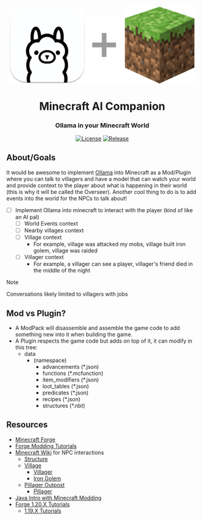 <div align="center">
    <p><a href="#"><a href="https://ollama.com/"><img alt="ollama" src="./imgs/ollama-icon.png" width="200px" /></a><img alt="+" src="./imgs/grey-plus.png" width="100px" /></a><a href="https://www.minecraft.net/"><img alt="discord" src="./imgs/minecraft-icon.png" width="190px" /></a></p>
    <h1>Minecraft AI Companion</h1>
    <h3><a href="#"></a>Ollama in your Minecraft World</h3>
    <p><a href="#"></a><a href="https://www.gnu.org/licenses/gpl-3.0.en.html"><img alt="License" src="https://img.shields.io/badge/License-GPL%20v3.0-darkgreen.svg" /></a>
    <a href="#"></a><a href="https://github.com/kevinthedang/minecraft-ollama/releases/latest"><img alt="Release" src="https://img.shields.io/github/v/release/kevinthedang/minecraft-ollama?logo=github" /></a>
    <!-- <a href="#"></a><a href="https://github.com/kevinthedang/minecraft-ollama/actions/workflows/sample.yml"><img alt="Build Status" src="https://github.com/kevinthedang/minecraft-ollama/actions/workflows/sample.yml/badge.svg" /></a> -->
</div>

## About/Goals
It would be awesome to implement [Ollama](https://ollama.com/) into Minecraft as a Mod/Plugin where you can talk to villagers and have a model that can watch your world and provide context to the player about what is happening in their world (this is why it will be called the Overseer). Another cool thing to do is to add events into the world for the NPCs to talk about!

* [ ] Implement Ollama into minecraft to interact with the player (kind of like an AI pal)
  * [ ] World Events context
  * [ ] Nearby villages context
  * [ ] Village context
    * For example, village was attacked my mobs, village built iron golem, village was raided
  * [ ] Villager context
    * For example, a villager can see a player, villager's friend died in the middle of the night

> [!NOTE]
> Conversations likely limited to villagers with jobs 

## Mod vs Plugin?
* A ModPack will disassemble and assemble the game code to add something new into it when building the game.
* A Plugin respects the game code but adds on top of it, it can modify in this tree:
  * data
    * (namespace)
      * advancements (*.json)
      * functions (*.mcfunction)
      * item_modifiers (*.json)
      * loot_tables (*.json)
      * predicates (*.json)
      * recipes (*.json)
      * structures (*.nbt)

## Resources
* [Minecraft Forge](https://github.com/MinecraftForge/MinecraftForge)
* [Forge Modding Tutorials](https://moddingtutorials.org/)
* [Minecraft Wiki](https://minecraft.wiki/) for NPC interactions
  * [Structure](https://minecraft.wiki/w/Structure)
  * [Village](https://minecraft.wiki/w/Village)
    * [Villager](https://minecraft.wiki/w/Villager)
    * [Iron Golem](https://minecraft.wiki/w/Iron_Golem)
  * [Pillager Outpost](https://minecraft.wiki/w/Pillager_Outpost)
    * [Pillager](https://minecraft.wiki/w/Pillager)
* [Java Intro with Minecraft Modding](https://www.youtube.com/playlist?list=PLKGarocXCE1FeXvEogpjz4SvHxF_FJRO6)
* [Forge 1.20.X Tutorials](https://www.youtube.com/playlist?list=PLKGarocXCE1H9Y21-pxjt5Pt8bW14twa-)
  * [1.19.X Tutorials](https://www.youtube.com/playlist?list=PLKGarocXCE1HrC60yuTNTGRoZc6hf5Uvl)
  